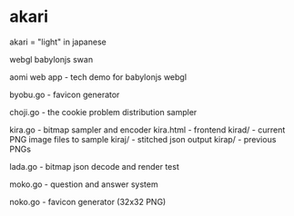 # akari

akari = "light" in japanese

webgl babylonjs swan

aomi web app - tech demo for babylonjs webgl

byobu.go - favicon generator

choji.go - the cookie problem
distribution sampler

kira.go - bitmap sampler and encoder
kira.html - frontend
kirad/ - current PNG image files to sample
kiraj/ - stitched json output
kirap/ - previous PNGs

lada.go - bitmap json decode and render test

moko.go - question and answer system

noko.go - favicon generator (32x32 PNG)


